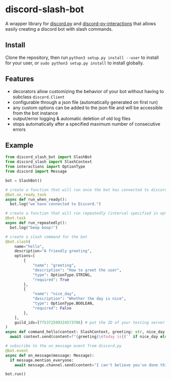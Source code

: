# discord-slash-bot
A wrapper library for [discord.py](https://discordpy.readthedocs.io/en/stable/) and [discord-py-interactions](https://pypi.org/project/discord-py-interactions/) that allows easily creating a discord bot with slash commands.

## Install

Clone the repository, then run `python3 setup.py install --user` to install for your user, or `sudo python3 setup.py install` to install globally.

## Features

- decorators allow customizing the behavior of your bot without having to subclass `discord.Client`
- configurable through a json file (automatically generated on first run)
- any custom options can be added to the json file and will be accessible from the bot instance
- output/error logging & automatic deletion of old log files
- stops automatically after a specified maximum number of consecutive errors

## Example

```python
from discord_slash_bot import SlashBot
from discord_slash import SlashContext
from interactions import OptionType
from discord import Message

bot = SlashBot()

# create a function that will run once the bot has connected to discord
@bot.on_ready_task
async def run_when_ready():
  bot.log("we have connected to Discord.")

# create a function that will run repeatedly (interval specified in options.json)
@bot.task
async def run_repeatedly():
  bot.log("beep boop!")

# create a slash command for the bot
@bot.slash(
    name="hello",
    description="A friendly greeting",
    options=[
        {
            "name": "greeting",
            "description": "How to greet the user",
            "type": OptionType.STRING,
            "required": True
        },
        {
            "name": "nice_day",
            "description": "Whether the day is nice",
            "type": OptionType.BOOLEAN,
            "required": False
        },
    ],
    guild_ids=[775372599324573706] # put the ID of your testing server here. remove this argument for deployment.
)
async def command_hello(context: SlashContext, greeting: str, nice_day: bool = True):
  await context.send(content=f"{greeting}\nToday is{('' if nice_day else ' not')} a nice day!")

# subscribe to the on_message event from discord.py
@bot.event
async def on_message(message: Message):
  if message.mention_everyone:
    await message.channel.send(content="I can't believe you've done this.")

bot.run()
```
